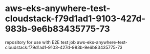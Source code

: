 # aws-eks-anywhere-test-cloudstack-f79d1ad1-9103-427d-983b-9e6b83435775-73
repository for use with E2E test job aws-eks-anywhere-test-cloudstack:f79d1ad1-9103-427d-983b-9e6b83435775-73

